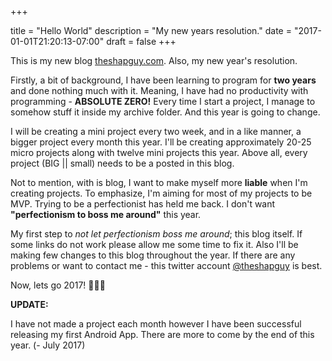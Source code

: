 +++

title = "Hello World"
description = "My new years resolution."
date = "2017-01-01T21:20:13-07:00"
draft = false
+++

This is my new blog [theshapguy.com](https://theshapguy.com). Also, my new year's resolution.

Firstly, a bit of background, I have been learning  to program for **two years** and done nothing much with it. Meaning, I have had no productivity with programming - **ABSOLUTE ZERO!** Every time I start a project, I manage to somehow stuff it inside my archive folder. And this year is going to change.


I will be creating a mini project every two week, and in a like manner, a bigger project every month this year. I'll be creating approximately 20-25 micro projects along with twelve mini projects this year. Above all, every project (BIG || small) needs to be a posted in this blog.


Not to mention, with is blog, I want to make myself more **liable** when I'm creating projects. To emphasize, I'm aiming for most of my projects to be MVP. Trying to be a perfectionist has held me back. I don't want **"perfectionism to boss me around"** this year.


My first step to *not let perfectionism boss me around*; this blog itself. If some links do
not work please allow me some time to fix it. Also I'll be making few changes to this blog
throughout the year. If there are any problems or want to contact me -
this twitter account [@theshapguy](http://twitter.com/theshapguy/) is best.

Now, lets go 2017!   🎉🎉🎉

**UPDATE:**

I have not made a project each month however I have been successful releasing my first Android App. There are more to come by the end of this year. (- July 2017)

